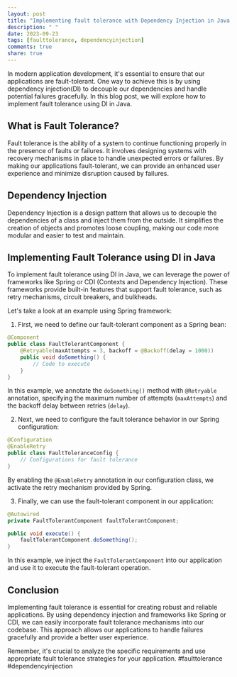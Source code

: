 ```yaml
---
layout: post
title: "Implementing fault tolerance with Dependency Injection in Java."
description: " "
date: 2023-09-23
tags: [faulttolerance, dependencyinjection]
comments: true
share: true
---
```


In modern application development, it's essential to ensure that our applications are fault-tolerant. One way to achieve this is by using dependency injection(DI) to decouple our dependencies and handle potential failures gracefully. In this blog post, we will explore how to implement fault tolerance using DI in Java.

## What is Fault Tolerance?

Fault tolerance is the ability of a system to continue functioning properly in the presence of faults or failures. It involves designing systems with recovery mechanisms in place to handle unexpected errors or failures. By making our applications fault-tolerant, we can provide an enhanced user experience and minimize disruption caused by failures.

## Dependency Injection

Dependency Injection is a design pattern that allows us to decouple the dependencies of a class and inject them from the outside. It simplifies the creation of objects and promotes loose coupling, making our code more modular and easier to test and maintain.

## Implementing Fault Tolerance using DI in Java

To implement fault tolerance using DI in Java, we can leverage the power of frameworks like Spring or CDI (Contexts and Dependency Injection). These frameworks provide built-in features that support fault tolerance, such as retry mechanisms, circuit breakers, and bulkheads.

Let's take a look at an example using Spring framework:

1. First, we need to define our fault-tolerant component as a Spring bean:

```java
@Component
public class FaultTolerantComponent {
    @Retryable(maxAttempts = 3, backoff = @Backoff(delay = 1000))
    public void doSomething() {
        // Code to execute
    }
}
```

In this example, we annotate the `doSomething()` method with `@Retryable` annotation, specifying the maximum number of attempts (`maxAttempts`) and the backoff delay between retries (`delay`).

2. Next, we need to configure the fault tolerance behavior in our Spring configuration:

```java
@Configuration
@EnableRetry
public class FaultToleranceConfig {
    // Configurations for fault tolerance
}
```

By enabling the `@EnableRetry` annotation in our configuration class, we activate the retry mechanism provided by Spring.

3. Finally, we can use the fault-tolerant component in our application:

```java
@Autowired
private FaultTolerantComponent faultTolerantComponent;

public void execute() {
    faultTolerantComponent.doSomething();
}
```

In this example, we inject the `FaultTolerantComponent` into our application and use it to execute the fault-tolerant operation.

## Conclusion

Implementing fault tolerance is essential for creating robust and reliable applications. By using dependency injection and frameworks like Spring or CDI, we can easily incorporate fault tolerance mechanisms into our codebase. This approach allows our applications to handle failures gracefully and provide a better user experience.

Remember, it's crucial to analyze the specific requirements and use appropriate fault tolerance strategies for your application. #faulttolerance #dependencyinjection
